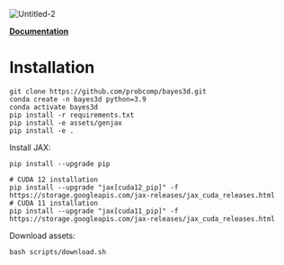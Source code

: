 ![Untitled-2](https://github.com/probcomp/bayes3d/assets/66085644/b99496a7-8efd-42a4-9550-fad0f8ff596d)

**[Documentation](https://probcomp.github.io/bayes3d/bayes3d/)**

# Installation

```
git clone https://github.com/probcomp/bayes3d.git
conda create -n bayes3d python=3.9
conda activate bayes3d
pip install -r requirements.txt
pip install -e assets/genjax
pip install -e .
```

Install JAX:
```
pip install --upgrade pip

# CUDA 12 installation
pip install --upgrade "jax[cuda12_pip]" -f https://storage.googleapis.com/jax-releases/jax_cuda_releases.html
# CUDA 11 installation
pip install --upgrade "jax[cuda11_pip]" -f https://storage.googleapis.com/jax-releases/jax_cuda_releases.html
```

Download assets:
```
bash scripts/download.sh
```
